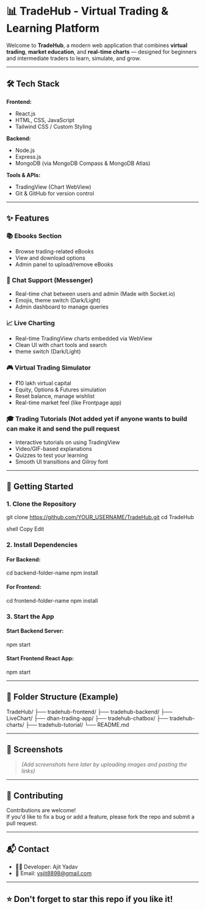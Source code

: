 # 📊 TradeHub - Virtual Trading & Learning Platform

Welcome to **TradeHub**, a modern web application that combines **virtual trading**, **market education**, and **real-time charts** — designed for beginners and intermediate traders to learn, simulate, and grow.

---

## 🛠️ Tech Stack

**Frontend:**
- React.js
- HTML, CSS, JavaScript
- Tailwind CSS / Custom Styling

**Backend:**
- Node.js
- Express.js
- MongoDB (via MongoDB Compass & MongoDB Atlas)

**Tools & APIs:**
- TradingView (Chart WebView)
- Git & GitHub for version control

---

## ✨ Features

### 📚 Ebooks Section
- Browse trading-related eBooks
- View and download options
- Admin panel to upload/remove eBooks

### 💬 Chat Support (Messenger)
- Real-time chat between users and admin (Made with Socket.io)
- Emojis, theme switch (Dark/Light)
- Admin dashboard to manage queries

### 📈 Live Charting
- Real-time TradingView charts embedded via WebView
- Clean UI with chart tools and search
- theme switch (Dark/Light)

### 🎮 Virtual Trading Simulator
- ₹10 lakh virtual capital 
- Equity, Options & Futures simulation
- Reset balance, manage wishlist
- Real-time market feel (like Frontpage app)

### 🎓 Trading Tutorials (Not added yet if anyone wants to build can make it and send the pull request
- Interactive tutorials on using TradingView
- Video/GIF-based explanations
- Quizzes to test your learning
- Smooth UI transitions and Gilroy font

---

## 🚀 Getting Started

### 1. Clone the Repository
git clone https://github.com/YOUR_USERNAME/TradeHub.git
cd TradeHub

shell
Copy
Edit

### 2. Install Dependencies

#### For Backend:
cd backend-folder-name
npm install

#### For Frontend:
cd frontend-folder-name
npm install

### 3. Start the App

#### Start Backend Server:
npm start

#### Start Frontend React App:
npm start

  ---

## 🔐 Folder Structure (Example)

TradeHub/
├── tradehub-frontend/
├── tradehub-backend/
├── LiveChart/
├── dhan-trading-app/
├── tradehub-chatbox/
├── tradehub-charts/
├── tradehub-tutorial/
└── README.md

---

## 📸 Screenshots

> *(Add screenshots here later by uploading images and pasting the links)*

---

## 🤝 Contributing

Contributions are welcome!  
If you'd like to fix a bug or add a feature, please fork the repo and submit a pull request.

---

## 📬 Contact

- 👨‍💻 Developer: Ajit Yadav  
- 📧 Email: ysjit8898@gmail.com  

---

## ⭐ Don't forget to star this repo if you like it!
